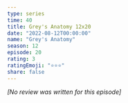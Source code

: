 ```yaml
---
type: series
time: 40
title: Grey's Anatomy 12x20
date: "2022-08-12T00:00:00"
name: "Grey's Anatomy"
season: 12
episode: 20
rating: 3
ratingEmoji: "⭐️⭐️⭐️"
share: false
---
```


*[No review was written for this episode]*